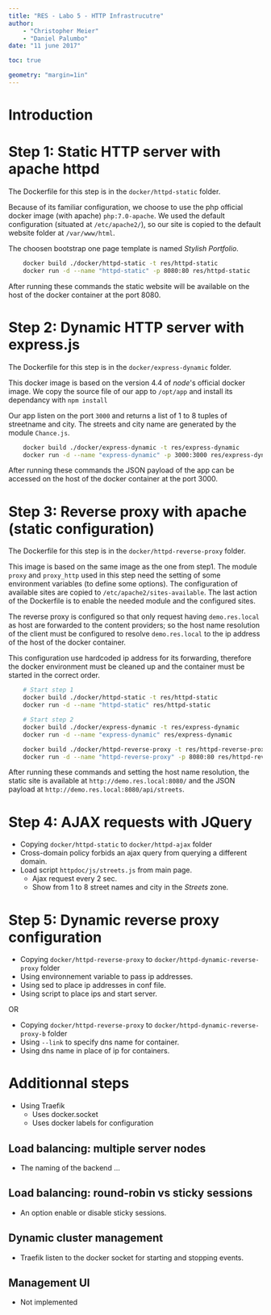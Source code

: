 ```yaml
---
title: "RES - Labo 5 - HTTP Infrastrucutre"
author: 
	- "Christopher Meier"
	- "Daniel Palumbo"
date: "11 june 2017"

toc: true

geometry: "margin=1in"
---
```


# Introduction

# Step 1: Static HTTP server with apache httpd

The Dockerfile for this step is in the `docker/httpd-static` folder.

Because of its familiar configuration, we choose to use the php official docker image (with apache) `php:7.0-apache`. We used the default configuration (situated at `/etc/apache2/`), so our site is copied to the default website folder at `/var/www/html`.

The choosen bootstrap one page template is named *Stylish Portfolio*.

```sh
	docker build ./docker/httpd-static -t res/httpd-static
	docker run -d --name "httpd-static" -p 8080:80 res/httpd-static
```

After running these commands the static website will be available on the host of the docker container at the port 8080.

# Step 2: Dynamic HTTP server with express.js

The Dockerfile for this step is in the `docker/express-dynamic` folder.

This docker image is based on the version 4.4 of *node*'s official docker image. We copy the source file of our app to `/opt/app` and install its dependancy with `npm install`

Our app listen on the port `3000` and returns a list of 1 to 8 tuples of streetname and city. The streets and city name are generated by the module `Chance.js`.

```sh
	docker build ./docker/express-dynamic -t res/express-dynamic
	docker run -d --name "express-dynamic" -p 3000:3000 res/express-dynamic
```

After running these commands the JSON payload of the app can be accessed on the host of the docker container at the port 3000.

# Step 3: Reverse proxy with apache (static configuration)

The Dockerfile for this step is in the `docker/httpd-reverse-proxy` folder.

This image is based on the same image as the one from step1. The module `proxy` and `proxy_http` used in this step need the setting of some environment variables (to define some options). The configuration of available sites are copied to `/etc/apache2/sites-available`. The last action of the Dockerfile is to enable the needed module and the configured sites.

The reverse proxy is configured so that only request having `demo.res.local` as host are forwarded to the content providers; so the host name resolution of the client must be configured to resolve `demo.res.local` to the ip address of the host of the docker container.

This configuration use hardcoded ip address for its forwarding, therefore the docker environment must be cleaned up and the container must be started in the correct order.

```sh
	# Start step 1
	docker build ./docker/httpd-static -t res/httpd-static
	docker run -d --name "httpd-static" res/httpd-static

	# Start step 2
	docker build ./docker/express-dynamic -t res/express-dynamic
	docker run -d --name "express-dynamic" res/express-dynamic

	docker build ./docker/httpd-reverse-proxy -t res/httpd-reverse-proxy
	docker run -d --name "httpd-reverse-proxy" -p 8080:80 res/httpd-reverse-proxy
```

After running these commands and setting the host name resolution, the static site is available at `http://demo.res.local:8080/` and the JSON payload at `http://demo.res.local:8080/api/streets`.

# Step 4: AJAX requests with JQuery

* Copying `docker/httpd-static` to `docker/httpd-ajax` folder
* Cross-domain policy forbids an ajax query from querying a different domain.
* Load script `httpdoc/js/streets.js` from main page.
	* Ajax request every 2 sec.
	* Show from 1 to 8 street names and city in the *Streets* zone.

# Step 5: Dynamic reverse proxy configuration

* Copying `docker/httpd-reverse-proxy` to `docker/httpd-dynamic-reverse-proxy` folder
* Using environnement variable to pass ip addresses.
* Using sed to place ip addresses in conf file.
* Using script to place ips and start server.

OR

* Copying `docker/httpd-reverse-proxy` to `docker/httpd-dynamic-reverse-proxy-b` folder
* Using `--link` to specify dns name for container.
* Using dns name in place of ip for containers.

# Additionnal steps

* Using Traefik
    * Uses docker.socket
    * Uses docker labels for configuration

## Load balancing: multiple server nodes

* The naming of the backend ...

## Load balancing: round-robin vs sticky sessions

* An option enable or disable sticky sessions.

## Dynamic cluster management

* Traefik listen to the docker socket for starting and stopping events.

## Management UI

* Not implemented
